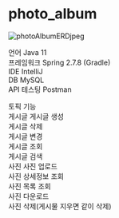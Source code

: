 # photo_album

![photoAlbumERDjpeg](https://user-images.githubusercontent.com/74303992/220884695-ffc0523c-09a2-417c-b56d-dd821d32f5ee.jpeg)

언어	Java 11  
프레임워크	Spring 2.7.8 (Gradle)  
IDE	IntelliJ  
DB	MySQL  
API 테스팅	Postman  

토픽	기능  
게시글	게시글 생성   
게시글 삭제  
게시글 변경  
게시글 조회  
게시글 검색  
사진	사진 업로드  
사진 상세정보 조회  
사진 목록 조회  
사진 다운로드  
사진 삭제(게시물 지우면 같이 삭제)  

